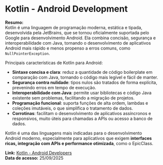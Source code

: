 # Kotlin - Android Development

**Resumo:**  
Kotlin é uma linguagem de programação moderna, estática e tipada, desenvolvida pela JetBrains, que se tornou oficialmente suportada pelo Google para desenvolvimento Android. Ela combina concisão, segurança e interoperabilidade com Java, tornando o desenvolvimento de aplicativos Android mais rápido e menos propenso a erros comuns, como `NullPointerException`.

Principais características de Kotlin para Android:

- **Sintaxe concisa e clara**: reduz a quantidade de código boilerplate em comparação com Java, tornando o código mais legível e fácil de manter.  
- **Segurança contra nulidade**: tipos nulos são tratados de forma explícita, prevenindo erros em tempo de execução.  
- **Interoperabilidade com Java**: permite usar bibliotecas e código Java existente sem problemas, facilitando a migração de projetos.  
- **Programação funcional**: suporta funções de alta ordem, lambdas e coleções imutáveis, o que simplifica o tratamento de dados.  
- **Corrotinas**: facilitam o desenvolvimento de aplicativos assíncronos e responsivos, muito úteis para chamadas a APIs ou acesso a banco de dados.  

Kotlin é uma das linguagens mais indicadas para o desenvolvimento Android moderno, especialmente para aplicativos que exigem **interfaces ricas, integração com APIs e performance otimizada**, como o EpicClass.  

**Link:** [Kotlin - Android Developers](https://developer.android.com/kotlin?hl=en)  
**Data de acesso:** 25/09/2025

